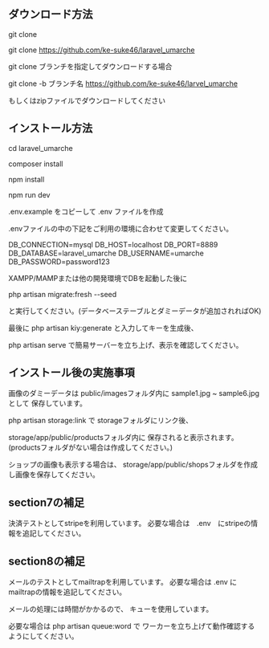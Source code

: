 ## ダウンロード方法

git clone

git clone https://github.com/ke-suke46/laravel_umarche


git clone ブランチを指定してダウンロードする場合

git clone -b ブランチ名 https://github.com/ke-suke46/larvel_umarche

もしくはzipファイルでダウンロードしてください

## インストール方法

cd laravel_umarche

composer install

npm install

npm run dev

.env.example をコピーして .env ファイルを作成

.envファイルの中の下記をご利用の環境に合わせて変更してください。

DB_CONNECTION=mysql
DB_HOST=localhost
DB_PORT=8889
DB_DATABASE=laravel_umarche
DB_USERNAME=umarche
DB_PASSWORD=password123

XAMPP/MAMPまたは他の開発環境でDBを起動した後に

php artisan migrate:fresh --seed

と実行してください。(データベーステーブルとダミーデータが追加されればOK)

最後に
php artisan kiy:generate
と入力してキーを生成後、

php artisan serve
で簡易サーバーを立ち上げ、表示を確認してください。


## インストール後の実施事項

画像のダミーデータは
public/imagesフォルダ内に
sample1.jpg ~ sample6.jpg として
保存しています。

php artisan storage:link で
storageフォルダにリンク後、

storage/app/public/productsフォルダ内に
保存されると表示されます。
(productsフォルダがない場合は作成してください。)

ショップの画像も表示する場合は、
storage/app/public/shopsフォルダを作成し画像を保存してください。

## section7の補足

決済テストとしてstripeを利用しています。
必要な場合は　.env　にstripeの情報を追記してください。


## section8の補足

メールのテストとしてmailtrapを利用しています。
必要な場合は .env にmailtrapの情報を追記してください。

メールの処理には時間がかかるので、
キューを使用しています。

必要な場合は php artisan queue:word で
ワーカーを立ち上げて動作確認するようにしてください。